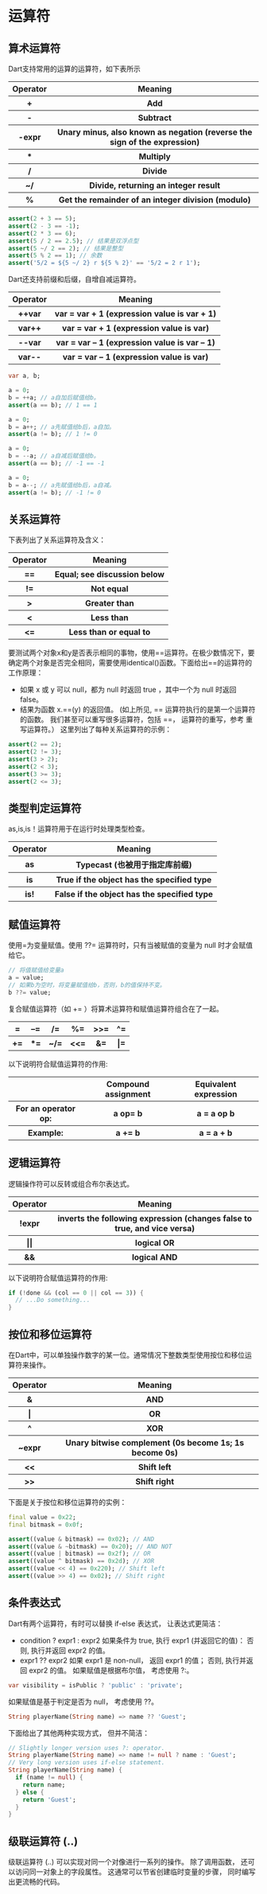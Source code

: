 # 运算符
## 算术运算符
Dart支持常用的运算的运算符，如下表所示
<table>
    <tr>
        <th>Operator</th>
        <th>Meaning</th>
    </tr>
    <tr>
        <th>+</th>
          <th>Add</th>
    </tr>
    <tr>
      <th>-</th>
      <th>Subtract</th>
    </tr>
    <tr>
      <th>-expr</th>
      <th>Unary minus, also known as negation (reverse the sign of the expression)</th>
    </tr>
    <tr>
     <th>*</th>
     <th>Multiply</th>
    </tr>
    <tr>
    <th>/</th>
    <th>Divide</th>
    </tr>
    <tr>
    <th>~/</th>
    <th>Divide, returning an integer result</th>
    </tr>
    <tr>
    <th>%</th>
    <th>Get the remainder of an integer division (modulo)</th>
    </tr>
</table> 

```dart
assert(2 + 3 == 5);
assert(2 - 3 == -1);
assert(2 * 3 == 6);
assert(5 / 2 == 2.5); // 结果是双浮点型
assert(5 ~/ 2 == 2); // 结果是整型
assert(5 % 2 == 1); // 余数
assert('5/2 = ${5 ~/ 2} r ${5 % 2}' == '5/2 = 2 r 1');
```
Dart还支持前缀和后缀，自增自减运算符。
<table>
    <tr>
        <th>Operator</th>
        <th>Meaning</th>
    </tr>
    <tr>
        <th>++var</th>
          <th>var = var + 1 (expression value is var + 1)</th>
    </tr>
    <tr>
      <th>var++</th>
      <th>var = var + 1 (expression value is var)</th>
    </tr>
    <tr>
      <th>--var</th>
      <th>var = var – 1 (expression value is var – 1)</th>
    </tr>
    <tr>
     <th>var--</th>
     <th>var = var – 1 (expression value is var)</th>
    </tr>
</table> 

```dart
var a, b;

a = 0;
b = ++a; // a自加后赋值给b。
assert(a == b); // 1 == 1

a = 0;
b = a++; // a先赋值给b后，a自加。
assert(a != b); // 1 != 0

a = 0;
b = --a; // a自减后赋值给b。
assert(a == b); // -1 == -1

a = 0;
b = a--; // a先赋值给b后，a自减。
assert(a != b); // -1 != 0
```
## 关系运算符
下表列出了关系运算符及含义：
<table>
    <tr>
        <th>Operator</th>
        <th>Meaning</th>
    </tr>
    <tr>
        <th>==</th>
          <th>Equal; see discussion below</th>
    </tr>
    <tr>
      <th>!=</th>
      <th>Not equal</th>
    </tr>
    <tr>
      <th>></th>
      <th>Greater than</th>
    </tr>
    <tr>
     <th><</th>
     <th>Less than</th>
    </tr>
    <tr>
       <th><=</th>
       <th>Less than or equal to</th>
      </tr>
</table> 
要测试两个对象x和y是否表示相同的事物，使用==运算符。在极少数情况下，要确定两个对象是否完全相同，需要使用identical()函数。下面给出==的运算符的工作原理：

* 如果 x 或 y 可以 null，都为 null 时返回 true ，其中一个为 null 时返回 false。
* 结果为函数 x.==(y) 的返回值。 (如上所见, == 运算符执行的是第一个运算符的函数。 我们甚至可以重写很多运算符，包括 ==， 运算符的重写，参考 重写运算符。）
这里列出了每种关系运算符的示例：

```dart
assert(2 == 2);
assert(2 != 3);
assert(3 > 2);
assert(2 < 3);
assert(3 >= 3);
assert(2 <= 3);
```
## 类型判定运算符
as,is,is！运算符用于在运行时处理类型检查。
<table>
    <tr>
        <th>Operator</th>
        <th>Meaning</th>
    </tr>
    <tr>
        <th>as</th>
          <th>Typecast (也被用于指定库前缀)</th>
    </tr>
    <tr>
      <th>is</th>
      <th>True if the object has the specified type</th>
    </tr>
    <tr>
      <th>is!</th>
      <th>False if the object has the specified type</th>
</table>

## 赋值运算符
使用=为变量赋值。使用 ??= 运算符时，只有当被赋值的变量为 null 时才会赋值给它。

```dart
// 将值赋值给变量a
a = value;
// 如果b为空时，将变量赋值给b，否则，b的值保持不变。
b ??= value;
```
复合赋值运算符（如 += ）将算术运算符和赋值运算符组合在了一起。
<table>
    <tr>
        <th>=</th>
        <th>–=</th>
        <th>/=</th>
        <th>%=</th>
        <th>>>=</th>
        <th>^=</th>
    </tr>
    <tr>
        <th>+=</th>
        <th>*=</th>
        <th>~/=</th>
        <th><<=</th>
        <th>&=</th>
        <th>|=</th>
    </tr>
</table>
以下说明符合赋值运算符的作用:
<table>
<tr>
<th> </th>
<th>Compound assignment</th>
<th>Equivalent expression</th>
</tr>
<tr>
<th>For an operator op:</th>
<th>a op= b</th>
<th>a = a op b</th>
</tr>
<tr>
<th>Example:</th>
<th>a += b</th>
<th>a = a + b</th>
</tr>
</table>

## 逻辑运算符
逻辑操作符可以反转或组合布尔表达式。
<table>
    <tr>
        <th>Operator</th>
        <th>Meaning</th>
    </tr>
    <tr>
        <th>!expr</th>
        <th>inverts the following expression (changes false to true, and vice versa)</th>
    </tr>
    <tr>
           <th>||</th>
           <th>logical OR</th>
       </tr>
       <tr>
                <th>&&</th>
                <th>logical AND</th>
            </tr>
</table>
以下说明符合赋值运算符的作用:

```dart
if (!done && (col == 0 || col == 3)) {
  // ...Do something...
}
```
## 按位和移位运算符
在Dart中，可以单独操作数字的某一位。通常情况下整数类型使用按位和移位运算符来操作。
<table>
    <tr>
        <th>Operator</th>
        <th>Meaning</th>
    </tr>
    <tr>
        <th>&</th>
        <th>AND</th>
    </tr>
    <tr>
           <th>|</th>
           <th>OR</th>
       </tr>
       <tr>
           <th>^</th>
           <th>XOR</th>
       </tr>
       <tr>
                <th>~expr</th>
                <th>Unary bitwise complement (0s become 1s; 1s become 0s)</th>
            </tr>
            <tr>
                          <th><<</th>
                          <th>Shift left</th>
                      </tr>
                      <tr>
                                               <th>>></th>
                                               <th>Shift right</th>
                                           </tr>
</table>
下面是关于按位和移位运算符的实例：

```dart
final value = 0x22;
final bitmask = 0x0f;

assert((value & bitmask) == 0x02); // AND
assert((value & ~bitmask) == 0x20); // AND NOT
assert((value | bitmask) == 0x2f); // OR
assert((value ^ bitmask) == 0x2d); // XOR
assert((value << 4) == 0x220); // Shift left
assert((value >> 4) == 0x02); // Shift right
```
## 条件表达式
Dart有两个运算符，有时可以替换 if-else 表达式， 让表达式更简洁：
* condition ? expr1 : expr2
如果条件为 true, 执行 expr1 (并返回它的值)： 否则, 执行并返回 expr2 的值。
* expr1 ?? expr2
如果 expr1 是 non-null， 返回 expr1 的值； 否则, 执行并返回 expr2 的值。
如果赋值是根据布尔值， 考虑使用 ?:。
```dart
var visibility = isPublic ? 'public' : 'private';
```
如果赋值是基于判定是否为 null， 考虑使用 ??。
```dart
String playerName(String name) => name ?? 'Guest';
```
下面给出了其他两种实现方式， 但并不简洁：
```dart
// Slightly longer version uses ?: operator.
String playerName(String name) => name != null ? name : 'Guest';
// Very long version uses if-else statement.
String playerName(String name) {
  if (name != null) {
    return name;
  } else {
    return 'Guest';
  }
}
```
## 级联运算符 (..)
级联运算符 (..) 可以实现对同一个对像进行一系列的操作。 除了调用函数， 还可以访问同一对象上的字段属性。 这通常可以节省创建临时变量的步骤， 同时编写出更流畅的代码。




